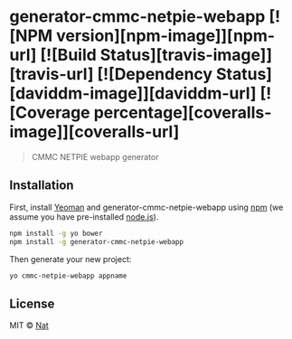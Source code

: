 # generator-cmmc-netpie-webapp [![NPM version][npm-image]][npm-url] [![Build Status][travis-image]][travis-url] [![Dependency Status][daviddm-image]][daviddm-url] [![Coverage percentage][coveralls-image]][coveralls-url]
> CMMC NETPIE webapp generator

## Installation

First, install [Yeoman](http://yeoman.io) and generator-cmmc-netpie-webapp using [npm](https://www.npmjs.com/) (we assume you have pre-installed [node.js](https://nodejs.org/)).

```bash
npm install -g yo bower
npm install -g generator-cmmc-netpie-webapp
```

Then generate your new project:

```bash
yo cmmc-netpie-webapp appname
```

## License

MIT © [Nat]()
